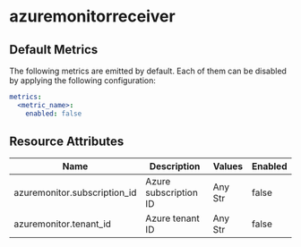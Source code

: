 [comment]: <> (Code generated by mdatagen. DO NOT EDIT.)

# azuremonitorreceiver

## Default Metrics

The following metrics are emitted by default. Each of them can be disabled by applying the following configuration:

```yaml
metrics:
  <metric_name>:
    enabled: false
```

## Resource Attributes

| Name | Description | Values | Enabled |
| ---- | ----------- | ------ | ------- |
| azuremonitor.subscription_id | Azure subscription ID | Any Str | false |
| azuremonitor.tenant_id | Azure tenant ID | Any Str | false |
